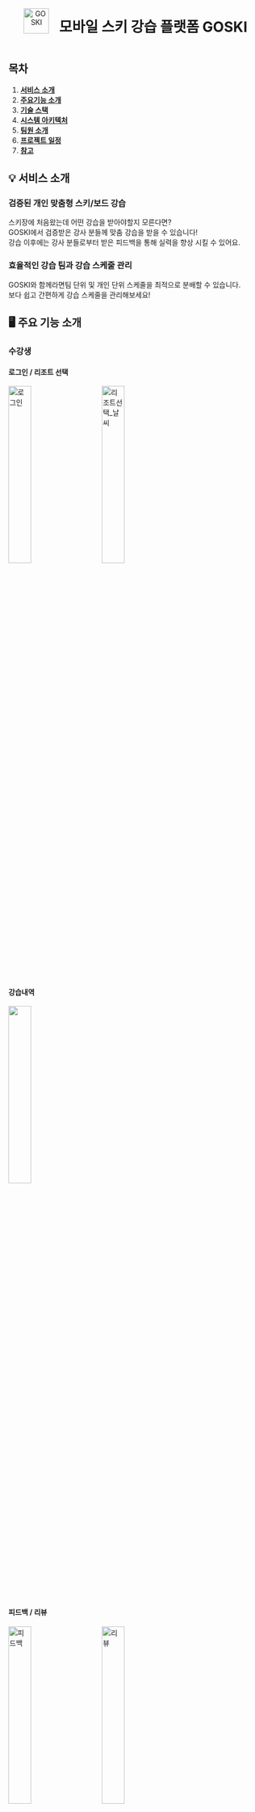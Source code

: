 
<div align="center" style="display: flex; align-items: center; justify-content: center;">
    <img src="img/goski-student-logo.png" alt="GOSKI" style="width: 50px; height: 50px;">
    <h1 style="margin-left: 20px;">모바일 스키 강습 플랫폼 GOSKI</h1>
</div>


## 목차


1. [**서비스 소개**](#1)
2. [**주요기능 소개**](#2)
3. [**기술 스택**](#3)
4. [**시스템 아키텍처**](#4)
5. [**팀원 소개**](#5)
6. [**프로젝트 일정**](#6)
7. [**참고**](#7)


<div id="1"></div>

## 💡 서비스 소개

### 검증된 개인 맞춤형 스키/보드 강습
스키장에 처음왔는데 어떤 강습을 받아야할지 모른다면? <br>
GOSKI에서 검증받은 강사 분들께 맞춤 강습을 받을 수 있습니다! <br>
강습 이후에는 강사 분들로부터 받은 피드백을 통해 실력을 향상 시킬 수 있어요.

### 효율적인 강습 팀과 강습 스케줄 관리
GOSKI와 함께라면팀 단위 및 개인 단위 스케줄을 최적으로 분배할 수 있습니다. <br>
보다 쉽고 간편하게 강습 스케줄을 관리해보세요! 

<div id="2"></div>

## 🖥️ 주요 기능 소개

### 수강생

#### 로그인 / 리조트 선택
<img src="img/student_gif/수강생_01_로그인.gif" alt="로그인" style="width: 30%; margin-right:30px;">
<img src="img/student_gif/수강생_03_메인화면_리조트_선택_및_날씨.gif" alt="리조트선택_날씨" style="width: 30%;">


#### 강습내역
<img src="img/student_gif/수강생_04_강습내역.gif" width="30%">

#### 피드백 / 리뷰

<img src="img/student_gif/수강생_05_강습내역_피드백.gif" alt="피드백" style="width: 30%;  margin-right:30px;">
<img src="img/student_gif/수강생_06_강습내역_리뷰.gif" alt="리뷰" style="width: 30%;">


#### 강사 프로필
<img src="img/student_gif/수강생_08_강습내역_강사프로필.gif" alt="강사 프로필" style="width: 30%;">

#### 강습 예약 / 강습 취소
<img src="img/student_gif/수강생_11_강습예약.gif" alt="강습예약"  style="width: 30%;  margin-right:30px;">
<img src="img/student_gif/수강생_07_강습내역_예약취소.gif" alt="예약취소" style="width: 30%;">

#### 결제 내역
<img src="img/student_gif/수강생_09_결제내역.gif" alt="결제내역" style="width: 30%;  margin-right:30px;">

#### 알림 / 실시간 쪽지
<img src="img/student_gif/수강생_12_알림.gif" alt="알림"   style="width: 30%;  margin-right:30px;">
<img src="img/student_gif/수강생_14_쪽지.gif" alt="쪽지 보내기" style="width: 30%;">

#### 알림 설정
<img src="img/student_gif/수강생_13_알림_설정.gif" alt="알림 설정"   style="width: 30%;">


### 강사

#### 로그인 화면
<img src="img/instructor_gif/강사_01_로그인.gif" alt="강사 로그인" style="width: 30%;">

#### 일정 확인 / 실시간 강습 예약
<img src="img/instructor_gif/강사_02_일정_확인.gif" alt="일정 확인"style="width: 30%; margin-right:30px;">
<img src="img/instructor_gif/강사_03_실시간 강습_예약.gif" alt="실시간 강습 예약"style="width: 30%;">

#### 알림 
<img src="img/instructor_gif/강사_04_알림.gif" alt="알림" style="width: 30%;">  

#### 강습 내역 / 피드백 작성
<img src="img/instructor_gif/강사_06_강습_내역.gif" alt="강습 내역" style="width : 30%; margin-right:30px;">
<img src="img/instructor_gif/강사_07_피드백_작성.gif" alt="피드백 작성"style="width: 30%;">


#### 리뷰 내역
<img src="img/instructor_gif/강사_05_리뷰_내역.gif" alt="리뷰 내역" style="width: 30%;">  

<div id="3"></div>

## 🛠️ 기술 스택
<img src="https://img.shields.io/badge/Java-007396?style=for-the-badge&logo=Java&logoColor=#007396" style="height : auto; margin-left : 10px; margin-right : 10px;"/> <img src="https://img.shields.io/badge/Spring Boot-6DB33F?style=for-the-badge&logo=Spring Boot&logoColor=white" style="height : auto; margin-left : 10px; margin-right : 10px;"/> 
<img src="https://img.shields.io/badge/JSON Web Tokens-000000?style=for-the-badge&logo=JSON Web Tokens&logoColor=white" style="height : auto; margin-left : 10px; margin-right : 10px;"/> 
<img src="https://img.shields.io/badge/Spring Security-6DB33F?style=for-the-badge&logo=Spring Security&logoColor=white" style="height : auto; margin-left : 10px; margin-right : 10px;"/> 
<br>
<img src="https://img.shields.io/badge/Amazon EC2-F38020?style=for-the-badge&logo=Amazon EC2&logoColor=white" style="height : auto; margin-left : 10px; margin-right : 10px;"/>
<img src="https://img.shields.io/badge/Amazon S3-569A31?style=for-the-badge&logo=Amazon S3&logoColor=white" style="height : auto; margin-left : 10px; margin-right : 10px;"/>
<img src="https://img.shields.io/badge/mysql-4479A1.svg?style=for-the-badge&logo=mysql&logoColor=white" style="height : auto; margin-left : 10px; margin-right : 10px;"/>
<img src="https://img.shields.io/badge/redis-%23DD0031.svg?style=for-the-badge&logo=redis&logoColor=white" style="height : auto; margin-left : 10px; margin-right : 10px;"/>
<br>
<img src="https://img.shields.io/badge/Flutter-02569B?style=for-the-badge&logo=Flutter&logoColor=white" style="height : auto; margin-left : 10px; margin-right : 10px;"/> 
<img src="https://img.shields.io/badge/Dart-0175C2?style=for-the-badge&logo=Dart&logoColor=black" style="height : auto; margin-left : 10px; margin-right : 10px;"/>
<img src="https://img.shields.io/badge/firebase-%23039BE5.svg?style=for-the-badge&logo=firebase" style="height : auto; margin-left : 10px; margin-right : 10px;"/>
<br>
<img src="https://img.shields.io/badge/Gradle-02303A?style=for-the-badge&logo=Gradle&logoColor=white" style="height : auto; margin-left : 10px; margin-right : 10px;"/> <img src="https://img.shields.io/badge/Nginx-009639?style=for-the-badge&logo=NGINX&logoColor=white" style="height : auto; margin-left : 10px; margin-right : 10px;"/> <img src="https://img.shields.io/badge/Docker-2496ED?style=for-the-badge&logo=Docker&logoColor=white" style="height : auto; margin-left : 10px; margin-right : 10px;"/> <img src="https://img.shields.io/badge/Jenkins-D24939?style=for-the-badge&logo=Jenkins&logoColor=white" style="height : auto; margin-left : 10px; margin-right : 10px;"/> 
<br>
<img src="https://img.shields.io/badge/Jira-0052CC?style=for-the-badge&logo=Jira&logoColor=white" style="height : auto; margin-left : 10px; margin-right : 10px;"/> <img src="https://img.shields.io/badge/GitLab-FCA121?style=for-the-badge&logo=GitLab&logoColor=white" style="height : auto; margin-left : 10px; margin-right : 10px;"/> <br/>

<h4><details><summary><b> 상세 기술스택 및 버전 </b> </summary>

| 구분       | 기술스택            | 상세내용               | 버전      |
|----------|-----------------|--------------------|---------|
| 공통       | 형상관리            | Gitlab             | \-      |
|          | 이슈관리            | Jira               | \-      |
|          | 커뮤니케이션          | Mattermost, Notion | \-      |
| BackEnd  | DB              | MariaDB            | 11.3.2  |
|          |                 | JPA                | \-      |
|          |                 | Redis              | 7.2.4   |
|          | Java            | JDK-17             | 17.0.10 |
|          | Spring          | Spring             |         |
|          |                 | Spring Boot        | 3.2.4   |
|          |                 | Spring Security    | \-      |
|          | IDE             | IntelliJ           |         |
|          | Cloud Storage   | AWS S3             | \-      |
|          | Build           | Gradle             | 8.7     |
| FrontEnd | Flutter         |                    | \-      |
|          | DART            |                    | \-      |
|          | Firebase        |                    |         |
| Server   | 서버            | AWS EC2             | \-      |
|          | 플랫폼            | Ubuntu             |         |
|          | 배포              | Docker             |         |
|          | 배포              | Jenkins            |         |

</details>


<div id="4"></div>

## 🗂️ 시스템 아키텍처
<img src="img/goski-architecture.png" alt="시스템 아키텍처">

<div id="5"></div>

## 👪 팀원 소개

<table>
    <tr>
        <td height="140px" align="center">
            <img src="img/고승민.png" width="140px" /> <br><br> 고승민 <br>(Team Leader) </a> <br></td>
        <td height="140px" align="center"> 
            <img src="img/송준석.png" width="140px" /> <br><br> 송준석 <br>(Front-End) </a> <br></td>
        <td height="140px" align="center"> 
            <img src="img/최지찬.png" width="140px"  /> <br><br> 최지찬 <br>(Front-End) </a> <br></td>
        <td height="140px" align="center"> 
            <img src="img/고정원.png" width="140px" /> <br><br> 고정원 <br>(Back-End) </a> <br></td>
        <td height="140px" align="center"> 
            <img src="img/임종율.png" width="140px" /> <br><br> 임종율 <br>(Back-End) </a> <br></td>
        <td height="140px" align="center"> 
            <img src="img/장승호.png" width="140px" /> <br><br> 장승호 <br>(Back-End) </a> <br></td>
    </tr>
    <tr>
        <td align="center">Team Leader<br/>
        <td align="center">
        <td align="center">
        <td align="center">Infra<br/>회원 관리 API</br>강습 내역 API<br/> 스케줄 API</br>
        <td align="center">결제 API<br/>강습 예약 API</br>
        <td align="center">팀 API <br> 피드백 및 리뷰 API<br/> 알림기능
    </tr>
</table>


<div id="6"></div>

## 📆 프로젝트 일정

### 2024.04.08 ~ 2024.05.20

- 기획 및 설계 : 2024.04.08 - 2024.04.13
- 프로젝트 구현 : 2024.04.14 - 2024.05.12
- QA 및 산출물 정리 : 2024.05.13 - 2024.05.20


<div id="7"></div>

## 참고

